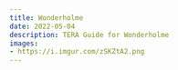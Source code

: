 ```yaml
---
title: Wonderholme
date: 2022-05-04
description: TERA Guide for Wonderholme
images:
- https://i.imgur.com/zSKZtA2.png
---
```

